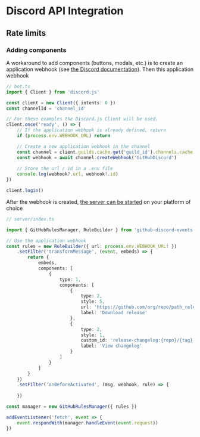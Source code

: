 # Discord API Integration

## Rate limits

### Adding components

A workaround to add components (buttons, modals, etc.) is to create an application webhook (see [the Discord documentation](https://discord.com/developers/docs/resources/webhook#execute-webhook-jsonform-params)). Then this application webhook

```ts
// bot.ts
import { Client } from 'discord.js'

const client = new Client({ intents: 0 })
const channelId = 'channel_id'

// For these examples the Discord.js Client will be used.
client.once('ready', () => {
    // If the application webhook is already defined, return
    if (process.env.WEBHOOK_URL) return

    // Create a new application webhook in the channel
    const channel = client.guilds.cache.get('guild_id').channels.cache.get(channelId)
    const webhook = await channel.createWebhook('GitHubDiscord')
    
    // Store the url / id in a .env file
    console.log(webhook?.url, webhook?.id)
})

client.login()

```

After the webhook is created, [the server can be started](../hosted.md) on your platform of choice

```ts
// server/index.ts

import { GitHubRulesManager, RuleBuilder } from 'github-discord-events'

// Use the application webhook
const rules = new RuleBuilder({ url: process.env.WEBHOOK_URL! })
    .setFilter('transformMessage', (event, embeds) => {
        return {
            embeds,
            components: [
                {
                    type: 1,
                    components: [
                        {
                            type: 2,
                            style: 5,
                            url: 'https://github.com/org/repo/path_release_assets.zip',
                            label: 'Download release'
                        },
                        {
                            type: 2,
                            style: 1,
                            custom_id: 'release-changelog:{repo}/{tag}',
                            label: 'View changelog'
                        }
                    ]
                }
            ]
        }
    })
    .setFilter('onBeforeActivated', (msg, webhook, rule) => {
        
    })

const manager = new GitHubRulesManager({ rules })

addEventListener('fetch', event => {
    event.respondWith(manager.handleEvent(event.request))
})
```
